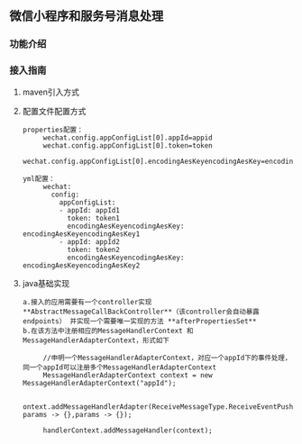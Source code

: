 ## 微信小程序和服务号消息处理

### 功能介绍

### 接入指南

1. maven引入方式

2. 配置文件配置方式
    
       properties配置：
            wechat.config.appConfigList[0].appId=appid
            wechat.config.appConfigList[0].token=token
            wechat.config.appConfigList[0].encodingAesKeyencodingAesKey=encodingAesKey
       
       yml配置：
            wechat:
              config:
                appConfigList:
                - appId: appId1
                  token: token1
                  encodingAesKeyencodingAesKey: encodingAesKeyencodingAesKey1
                - appId: appId2
                  token: token2
                  encodingAesKeyencodingAesKey: encodingAesKeyencodingAesKey2
3. java基础实现
        
       a.接入的应用需要有一个controller实现 **AbstractMessageCallBackController**（该controller会自动暴露endpoints） 并实现一个需要唯一实现的方法 **afterPropertiesSet**
       b.在该方法中注册相应的MessageHandlerContext 和 MessageHandlerAdapterContext，形式如下
            
            //申明一个MessageHandlerAdapterContext，对应一个appId下的事件处理，同一个appId可以注册多个MessageHandlerAdapterContext
            MessageHandlerAdapterContext context = new MessageHandlerAdapterContext("appId");
            
            ontext.addMessageHandlerAdapter(ReceiveMessageType.ReceiveEventPushEnum.SUBSCRIBE_EVENT.getEventType(), params -> {},params -> {});
                    
            handlerContext.addMessageHandler(context);